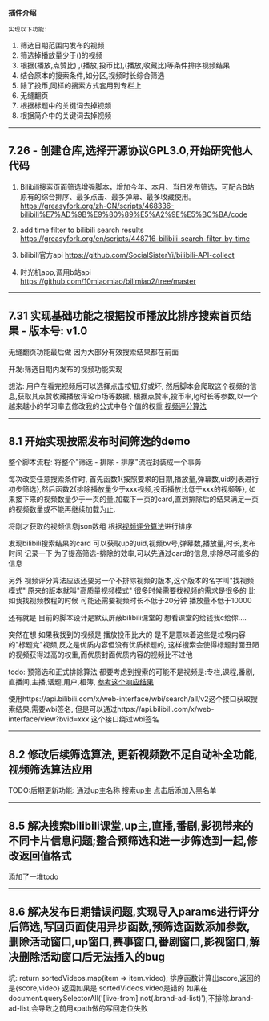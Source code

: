 **插件介绍**

    实现以下功能:
1. 筛选日期范围内发布的视频
2. 筛选掉播放量少于()的视频
3. 根据(播放,点赞比) ,(播放,投币比),(播放,收藏比)等条件排序视频结果 
4. 结合原本的搜索条件,如分区,视频时长综合筛选 
5. 除了投币,同样的搜索方式套用到专栏上
6. 无缝翻页
7. 根据标题中的关键词去掉视频
8. 根据简介中的关键词去掉视频
---
## 7.26 - 创建仓库,选择开源协议GPL3.0,开始研究他人代码
1. Bilibili搜索页面筛选增强脚本，增加今年、本月、当日发布筛选，可配合B站原有的综合排序、最多点击、最多弹幕、最多收藏使用。
https://greasyfork.org/zh-CN/scripts/468336-bilibili%E7%AD%9B%E9%80%89%E5%A2%9E%E5%BC%BA/code 


2. add time filter to bilibili search results
https://greasyfork.org/en/scripts/448716-bilibili-search-filter-by-time


3. bilibili官方api
https://github.com/SocialSisterYi/bilibili-API-collect


4. 时光机app,调用b站api
https://github.com/10miaomiao/bilimiao2/tree/master

---
## 7.31 实现基础功能之**根据投币播放比排序搜索首页结果** - 版本号: v1.0

无缝翻页功能最后做 因为大部分有效搜索结果都在前面

开发:筛选日期内发布的视频功能实现

想法: 用户在看完视频后可以选择点击按钮,好或坏, 
然后脚本会爬取这个视频的信息,获取其点赞收藏播放评论市场等数据,
根据点赞率,投币率,lg时长等参数,以一个越来越小的学习率去修改我的公式中各个值的权重
[视频评分算法](https://github.com/Qonstantine/TemperMonkeyPlugin-BilibiliSearchEnhancement/blob/805/bilibili%E7%AD%9B%E9%80%89%E5%A2%9E%E5%BC%BA%E8%84%9A%E6%9C%AC/%E8%A7%86%E9%A2%91%E8%AF%84%E5%88%86%E7%AE%97%E6%B3%95.md)

---
## 8.1 开始实现按照发布时间筛选的demo

整个脚本流程: 将整个"筛选 - 排除 - 排序"流程封装成一个事务

每次改变任意搜索条件时, 首先函数1{按照要求的日期,播放量,弹幕数,uid列表进行初步筛选},然后函数2{排除播放量少于xxx视频,投币播放比低于xxx的视频等}, 
如果接下来的视频数量少于一页的量,加载下一页的card,直到排除后的结果满足一页的视频数量或不能再继续加载为止.

将刚才获取的视频信息json数组 根据[视频评分算法](https://github.com/Qonstantine/TemperMonkeyPlugin-BilibiliSearchEnhancement/blob/805/bilibili%E7%AD%9B%E9%80%89%E5%A2%9E%E5%BC%BA%E8%84%9A%E6%9C%AC/%E8%A7%86%E9%A2%91%E8%AF%84%E5%88%86%E7%AE%97%E6%B3%95.md)进行排序

发现bilibili搜索结果的card 可以获取up的uid,视频bv号,弹幕数,播放量,时长,发布时间 记录一下
为了提高筛选-排除的效率,可以先通过card的信息,排除尽可能多的信息

另外 视频评分算法应该还要另一个不排除视频的版本,这个版本的名字叫"找视频模式" 原来的版本就叫"高质量视频模式"
很多时候需要找视频的需求是很多的 比如我找视频教程的时候 可能还需要视频时长不低于20分钟 播放量不低于10000

还有就是 目前的脚本设计是默认屏蔽bilibili课堂的 想看课堂的给钱我c给你....


突然在想 如果我找到的视频是 播放投币比大的 是不是意味着这些是垃圾内容的"标题党"视频,反之是优质内容但没有优质标题的,
这样搜索会使得标题封面丑陋的视频获得过高的权重,而优质封面优质内容的视频比不过他

todo: 预筛选和正式排除算法 都要考虑到搜索的可能不是视频是:专栏,课程,番剧,直播间,主播,话题,用户,相簿,
[参考这个响应结果](https://github.com/SocialSisterYi/bilibili-API-collect/blob/master/docs/search/search_response.md)

使用https://api.bilibili.com/x/web-interface/wbi/search/all/v2这个接口获取搜索结果,需要wbi签名,
但是可以通过https://api.bilibili.com/x/web-interface/view?bvid=xxx  这个接口绕过wbi签名


---
## 8.2 修改后续筛选算法, 更新视频数不足自动补全功能, 视频筛选算法应用
TODO:后期更新功能: 通过up主名称 搜索up主 点击后添加入黑名单

---
## 8.5 解决搜索bilibili课堂,up主,直播,番剧,影视带来的不同卡片信息问题;整合预筛选和进一步筛选到一起,修改返回值格式
添加了一堆todo

---
## 8.6 解决发布日期错误问题,实现导入params进行评分后筛选,写回页面使用异步函数,预筛选函数添加参数,删除活动窗口,up窗口,赛事窗口,番剧窗口,影视窗口,解决删除活动窗口后无法插入的bug

坑:
    return sortedVideos.map(item => item.video); 排序函数计算出score,返回的是{score,video} 返回如果是 sortedVideos.video是错的
    如果在document.querySelectorAll('[live-from]:not(.brand-ad-list)');不排除.brand-ad-list,会导致之前用xpath做的写回定位失败

